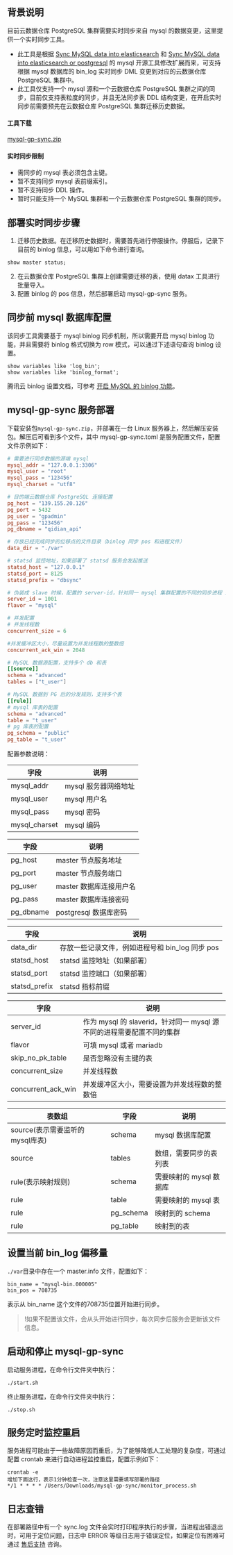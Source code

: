 ## 背景说明
目前云数据仓库 PostgreSQL 集群需要实时同步来自 mysql 的数据变更，这里提供一个实时同步工具。
- 此工具是根据 [Sync MySQL data into elasticsearch](https://github.com/siddontang/go-mysql-elasticsearch) 和 [Sync MySQL data into elasticsearch or postgresql](https://github.com/frainmeng/go-mysql-elasticsearch) 的 mysql 开源工具修改扩展而来，可支持根据 mysql 数据库的 bin_log 实时同步 DML 变更到对应的云数据仓库 PostgreSQL 集群中。
- 此工具仅支持一个 mysql 源和一个云数据仓库 PostgreSQL 集群之间的同步，目前仅支持表粒度的同步，并且无法同步表 DDL 结构变更，在开启实时同步前需要预先在云数据仓库 PostgreSQL 集群迁移历史数据。

#### 工具下载
[mysql-gp-sync.zip](https://packagedown-online-1256722404.cos.ap-guangzhou.myqcloud.com/sync/mysql-gp-sync-1.2.1.zip)

#### 实时同步限制
- 需同步的 mysql 表必须包含主键。
- 暂不支持同步 mysql 表前缀索引。
- 暂不支持同步 DDL 操作。
- 暂时只能支持一个 MySQL 集群和一个云数据仓库 PostgreSQL 集群的同步。

## 部署实时同步步骤
1. 迁移历史数据。在迁移历史数据时，需要首先进行停服操作。停服后，记录下目前的 binlog 信息，可以用如下命令进行查询。
```
show master status;
```
2. 在云数据仓库 PostgreSQL 集群上创建需要迁移的表，使用 datax 工具进行批量导入。
3. 配置 binlog 的 pos 信息，然后部署启动 mysql-gp-sync 服务。

## 同步前 mysql 数据库配置
该同步工具需要基于 mysql binlog 同步机制，所以需要开启 mysql binlog 功能，并且需要将 binlog 格式切换为 row 模式，可以通过下述语句查询 binlog 设置。
```shell
show variables like 'log_bin';
show variables like 'binlog_format';
```
腾讯云 binlog 设置文档，可参考 [开启 MySQL 的 binlog 功能](https://cloud.tencent.com/developer/article/1464748)。

## mysql-gp-sync 服务部署
下载安装包`mysql-gp-sync.zip`，并部署在一台 Linux 服务器上，然后解压安装包。解压后可看到多个文件，其中 mysql-gp-sync.toml 是服务配置文件，配置文件示例如下：
```toml
# 需要进行同步数据的源端 mysql
mysql_addr = "127.0.0.1:3306"
mysql_user = "root"
mysql_pass = "123456"
mysql_charset = "utf8"

# 目的端云数据仓库 PostgreSQL 连接配置
pg_host = "139.155.20.126"
pg_port = 5432
pg_user = "gpadmin"
pg_pass = "123456"
pg_dbname = "qidian_api"

# 存放已经完成同步的位移点的文件目录（binlog 同步 pos 和进程文件）
data_dir = "./var"

# statsd 监控地址，如果部署了 statsd 服务会发起推送
statsd_host = "127.0.0.1"
statsd_port = 8125
statsd_prefix = "dbsync"

# 伪装成 slave 时候，配置的 server-id，针对同一 mysql 集群配置的不同的同步进程 id 需要不一致
server_id = 1001
flavor = "mysql"

# 并发配置
# 并发线程数
concurrent_size = 6

#并发缓冲区大小，尽量设置为并发线程数的整数倍
concurrent_ack_win = 2048

# MySQL 数据源配置，支持多个 db 和表
[[source]]
schema = "advanced"
tables = ["t_user"]

# MySQL 数据到 PG 后的分发规则，支持多个表
[[rule]]
# mysql 库表的配置
schema = "advanced"
table = "t_user"
# pg 库表的配置
pg_schema = "public"
pg_table = "t_user"
```

配置参数说明：

| 字段          | 说明                |
| ------------- | ------------------- |
| mysql_addr    | mysql 服务器网络地址 |
| mysql_user    | mysql 用户名          |
| mysql_pass    | mysql 密码             |
| mysql_charset | mysql 编码           |

| 字段      | 说明                             |
| --------- | -------------------------------- |
| pg_host   |  master 节点服务地址     |
| pg_port   |  master 节点服务端口     |
| pg_user   |  master 数据库连接用户名 |
| pg_pass   |  master 数据库连接密码   |
| pg_dbname |  postgresql 数据库密码  |

| 字段          | 说明                                        |
| ------------- | ------------------------------------------- |
| data_dir      | 存放一些记录文件，例如进程号和 bin_log 同步 pos |
| statsd_host   | statsd 监控地址（如果部署）                    |
| statsd_port   | statsd 监控端口（如果部署）                   |
| statsd_prefix | statsd 指标前缀                                   |

| 字段               | 说明                                                         |
| ------------------ | ------------------------------------------------------------ |
| server_id          | 作为 mysql 的 slaverid，针对同一 mysql 源不同的进程需要配置不同的集群 |
| flavor             | 可填 mysql 或者 mariadb                                         |
| skip_no_pk_table   | 是否忽略没有主键的表                                         |
| concurrent_size    | 并发线程数                                                   |
| concurrent_ack_win | 并发缓冲区大小，需要设置为并发线程数的整数倍                 |

| 表数组                          | 字段      | 说明                   |
| ------------------------------- | --------- | ---------------------- |
| source(表示需要监听的mysql库表) | schema    | mysql 数据库配置        |
| source                          | tables    | 数组，需要同步的表列表 |
| rule(表示映射规则)              | schema    | 需要映射的 mysql 数据库  |
| rule                            | table     | 需要映射的 mysql 表      |
| rule                            | pg_schema | 映射到的 schema         |
| rule                            | pg_table  | 映射到的表             |

## 设置当前 bin_log 偏移量
`./var`目录中存在一个 master.info 文件，配置如下：
```
bin_name = "mysql-bin.000005"
bin_pos = 708735
```
表示从 bin_name 这个文件的708735位置开始进行同步。
>!如果不配置该文件，会从头开始进行同步，每次同步后服务会更新该文件信息。

## 启动和停止 mysql-gp-sync
启动服务进程，在命令行文件夹中执行：
```
./start.sh
```
终止服务进程，在命令行文件夹中执行：
```
./stop.sh
```

## 服务定时监控重启
服务进程可能由于一些故障原因而重启，为了能够降低人工处理的复杂度，可通过配置 crontab 来进行自动进程监控重启，配置示例如下：
```
crontab -e
增加下面这行，表示1分钟检查一次，注意这里需要填写部署的路径
*/1 * * * * /Users/Downloads/mysql-gp-sync/monitor_process.sh
```

## 日志查错
在部署路径中有一个 sync.log 文件会实时打印程序执行的步骤，当进程出错退出时，可用于定位问题，日志中 ERROR 等级日志用于错误定位，如果定位有困难可通过 [售后支持](https://cloud.tencent.com/online-service?from=connect-us) 咨询。
